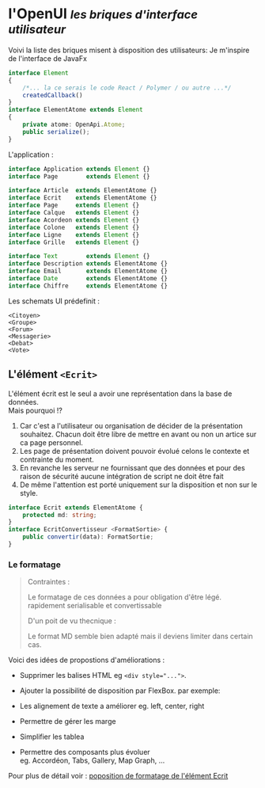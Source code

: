 
l'OpenUI
<small>*les briques d'interface utilisateur*</small>
===

Voivi la liste des briques misent à disposition des utilisateurs:
Je m'inspire de l'interface de JavaFx

```typescript
interface Element
{
    /*... la ce serais le code React / Polymer / ou autre ...*/
    createdCallback()
}
interface ElementAtome extends Element
{
    private atome: OpenApi.Atome;
    public serialize();
}
```

L'application :

```typescript
interface Application extends Element {}
interface Page        extends Element {}
```

```typescript
interface Article  extends ElementAtome {}
interface Ecrit    extends ElementAtome {}
interface Page     extends Element {}
interface Calque   extends Element {}
interface Acordeon extends Element {}
interface Colone   extends Element {}
interface Ligne    extends Element {}
interface Grille   extends Element {}
```

```typescript
interface Text        extends Element {}
interface Description extends ElementAtome {}  
interface Email       extends ElementAtome {}
interface Date        extends ElementAtome {}
interface Chiffre     extends ElementAtome {}
```

Les schemats UI prédefinit :

```
<Citoyen>
<Groupe>
<Forum>
<Messagerie>
<Debat>
<Vote>
```

## L'élément `<Ecrit>`

L'élément écrit est le seul a avoir une représentation dans la base de données. \
Mais pourquoi !?

1. Car c'est a l'utilisateur ou organisation de décider de la présentation
souhaitez. Chacun doit être libre de mettre en avant ou non un artice sur
ca page personnel.
2. Les page de présentation doivent pouvoir évolué celons le contexte
et contrainte du moment.
3. En revanche les serveur ne fournissant que des données et
pour des raison de sécurité aucune intégration de script ne doit être fait
4. De même l'attention est porté uniquement sur la disposition et non sur le
style.


```ts
interface Ecrit extends ElementAtome {
    protected md: string;
}
interface EcritConvertisseur <FormatSortie> {
    public convertir(data): FormatSortie;
}
```

### Le formatage

> Contraintes :
>
> Le formatage de ces données a pour obligation d'être légé.
> rapidement serialisable et convertissable
>
> D'un poit de vu thecnique :
>
> Le format MD semble bien adapté mais il deviens limiter dans certain cas.

Voici des idées de propostions d'améliorations :

- Supprimer les balises HTML eg `<div style="...">`.

- Ajouter la possibilité de disposition par FlexBox. par exemple:

- Les alignement de texte a améliorer eg. left, center, right

- Permettre de gérer les marge

- Simplifier les tablea

- Permettre des composants plus évoluer  \
  eg. Accordéon, Tabs, Gallery, Map Graph, ...

Pour plus de détail voir : [poposition de formatage de l'élément Ecrit](OpenUI-Ecrit.md)
